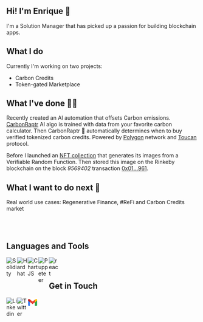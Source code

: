 ## Hi! I'm Enrique 👋
I'm a Solution Manager that has picked up a passion for building blockchain apps.
<br />

## What I do

Currently I'm working on two projects:
- Carbon Credits
- Token-gated Marketplace

## What I've done 👷‍♂️

Recently created an AI automation that offsets Carbon emissions. [CarbonRaptr][carbonRaptr] AI algo is trained with data from your favorite carbon calculator. Then CarbonRaptr 🦖 automatically determines when to buy verified tokenized carbon credits. Powered by [Polygon][polygon] network and [Toucan][toucan] protocol.

Before I launched an [NFT collection][epitaphNFT] that generates its images from a Verifiable Random Function. Then stored this image on the Rinkeby blockchain on the block _9569402_ transaction [0x01...961][txHash].

## What I want to do next 🚀

Real world use cases: Regenerative Finance, #ReFi and Carbon Credits market

<br />
<br />

## Languages and Tools
[<img align="left" alt="Solidity" width="28px" src="https://docs.soliditylang.org/en/v0.8.11/_static/logo.svg" />][solidity]
[<img align="left" alt="Hardhat" width="28px" src="https://c.gitcoin.co/grants/32b6fabb70180e949a0490be4d9f1a2d/Hardhat-color-logotype-vertical.svg" />][hardhat]
[<img align="left" alt="ChartJS" width="28px" src="https://www.chartjs.org/img/chartjs-logo.svg" />][chartjs]
[<img align="left" alt="Puppeteer" width="28px" src="https://developers.google.com/web/tools/images/puppeteer.png" />][puppeteer]
[<img align="left" alt="react" width="28px" src="https://upload.wikimedia.org/wikipedia/commons/4/47/React.svg" />][react]

<br />
<br />

## Get in Touch
[<img align="left" alt="Linkedin" width="28px" src="https://content.linkedin.com/content/dam/me/business/en-us/amp/brand-site/v2/bg/LI-Bug.svg.original.svg" />][linkedin]
[<img align="left" alt="Twitter" width="28px" src="https://about.twitter.com/content/dam/about-twitter/en/brand-toolkit/brand-download-img-1.jpg.twimg.1920.jpg" />][twitter]
[![Gmail](https://raw.githubusercontent.com/EnriqueGS88/protocols_fees_chart/master/img/gmail_logo.png)](mailto:enrique.gzs@gmail.com) 


[chartjs]: https://github.com/EnriqueGS88/protocols_fees_chart
[react]: https://github.com/EnriqueGS88/carbon-raptr-settings
[puppeteer]: https://github.com/EnriqueGS88/cryptofees_scraper
[hardhat]: https://github.com/EnriqueGS88/generative-nft-chainlinkVRF
[solidity]: https://github.com/EnriqueGS88/generative-nft-chainlinkVRF
[linkedin]: https://www.linkedin.com/in/enrique-gonzalez-007/
[twitter]: https://twitter.com/EnriqueGzs
[epitaphNFT]: https://my-epitaph-nft.enriquegs88.repl.co
[txHash]: https://rinkeby.etherscan.io/tx/0x01a696b4f0e39653c6d729fbfe464b29958c10798a900003674ff4ed77126961
[carbonRaptr]: https://app.carbonraptr.io/
[toucan]: https://toucan.earth/
[polygon]: https://polygon.technology/



<!--
**EnriqueGS88/EnriqueGS88** is a ✨ _special_ ✨ repository because its `README.md` (this file) appears on your GitHub profile.

Here are some ideas to get you started:

- 🔭 I’m currently working on ...
- 🌱 I’m currently learning ...
- 👯 I’m looking to collaborate on ...
- 🤔 I’m looking for help with ...
- 💬 Ask me about ...
- 📫 How to reach me: ...
- 😄 Pronouns: ...
- ⚡ Fun fact: ...
-->
